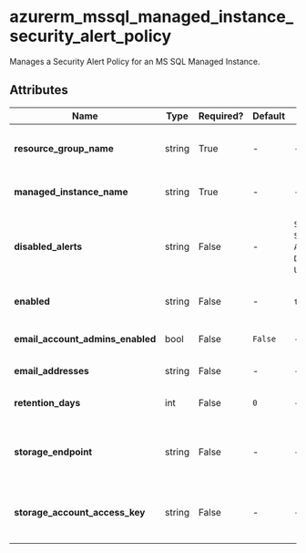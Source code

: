 # azurerm_mssql_managed_instance_security_alert_policy

Manages a Security Alert Policy for an MS SQL Managed Instance.

## Attributes

| Name | Type | Required? | Default  | possible values | Description |
| ---- | ---- | --------- | -------- | ----------- | ----------- |
| **resource_group_name** | string | True | -  |  -  | The name of the resource group that contains the MS SQL Managed Instance. Changing this forces a new resource to be created. | 
| **managed_instance_name** | string | True | -  |  -  | Specifies the name of the MS SQL Managed Instance. Changing this forces a new resource to be created. | 
| **disabled_alerts** | string | False | -  |  `Sql_Injection`, `Sql_Injection_Vulnerability`, `Access_Anomaly`, `Data_Exfiltration`, `Unsafe_Action`, `Brute_Force`  | Specifies an array of alerts that are disabled. Possible values are `Sql_Injection`, `Sql_Injection_Vulnerability`, `Access_Anomaly`, `Data_Exfiltration`, `Unsafe_Action` and `Brute_Force`. | 
| **enabled** | string | False | -  |  `true`, `false`  | Specifies the state of the Security Alert Policy, whether it is enabled or disabled. Possible values are `true`, `false`. | 
| **email_account_admins_enabled** | bool | False | `False`  |  -  | Boolean flag which specifies if the alert is sent to the account administrators or not. Defaults to `false`. | 
| **email_addresses** | string | False | -  |  -  | Specifies an array of email addresses to which the alert is sent. | 
| **retention_days** | int | False | `0`  |  -  | Specifies the number of days to keep in the Threat Detection audit logs. Defaults to `0`. | 
| **storage_endpoint** | string | False | -  |  -  | Specifies the blob storage endpoint (e.g. https://example.blob.core.windows.net). This blob storage will hold all Threat Detection audit logs. | 
| **storage_account_access_key** | string | False | -  |  -  | Specifies the identifier key of the Threat Detection audit storage account. This is mandatory when you use `storage_endpoint` to specify a storage account blob endpoint. | 

